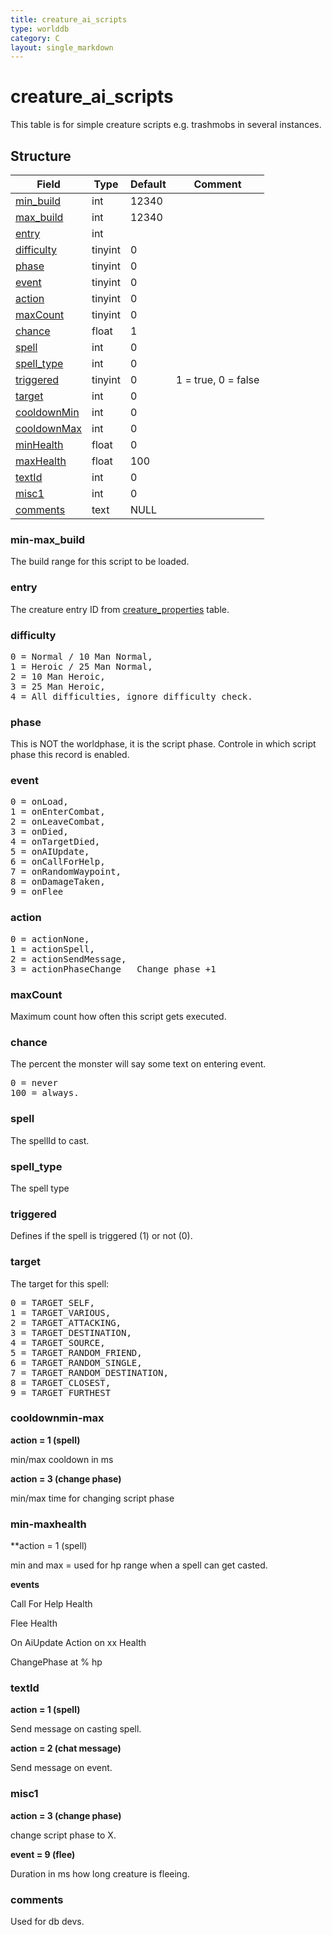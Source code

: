 ```yaml
---
title: creature_ai_scripts
type: worlddb
category: C
layout: single_markdown
---
```


# creature_ai_scripts
This table is for simple creature scripts e.g. trashmobs in several instances. 

## Structure

Field                                                                                | Type     | Default | Comment
------------------------------------------------------------------------------------ | -------- | ------- | -------
[min_build](#min-max_build)             | int       | 12340  |        
[max_build](#min-max_build)             | int       | 12340  |        
[entry](#entry)                         | int       |        |        
[difficulty](#difficulty)               | tinyint   | 0      |        
[phase](#phase)                         | tinyint   | 0      |        
[event](#event)                         | tinyint   | 0      |        
[action](#action)                       | tinyint   | 0      |        
[maxCount](#maxCount)                   | tinyint   | 0      |        
[chance](#chance)                       | float     | 1      |        
[spell](#spell)                         | int       | 0      |        
[spell_type](#spell_type)               | int       | 0      |        
[triggered](#triggered)                 | tinyint   | 0      | 1 = true, 0 = false       
[target](#target)                       | int       | 0      |        
[cooldownMin](#cooldownmin-max)         | int       | 0      |        
[cooldownMax](#cooldownmin-max)         | int       | 0      |        
[minHealth](#min-maxhealth)             | float     | 0      |        
[maxHealth](#min-maxhealth)             | float     | 100    |        
[textId](#textId)                       | int       | 0      |        
[misc1](#misc1)                         | int       | 0      |        
[comments](#comments)                   | text      | NULL   |        

### min-max_build

The build range for this script to be loaded.

### entry

The creature entry ID from [creature_properties](/Wiki/database/world/creature_properties/ "Creature properties") table.

### difficulty

<pre>
0 = Normal / 10 Man Normal,
1 = Heroic / 25 Man Normal,
2 = 10 Man Heroic,
3 = 25 Man Heroic,
4 = All difficulties, ignore difficulty check.
</pre>

### phase

This is NOT the worldphase, it is the script phase. Controle in which script phase this record is enabled.

### event

<pre>
0 = onLoad,
1 = onEnterCombat,
2 = onLeaveCombat,
3 = onDied,
4 = onTargetDied,
5 = onAIUpdate,
6 = onCallForHelp,
7 = onRandomWaypoint,
8 = onDamageTaken,
9 = onFlee
</pre>

### action

<pre>
0 = actionNone,
1 = actionSpell,
2 = actionSendMessage,
3 = actionPhaseChange   Change phase +1
</pre>

### maxCount

Maximum count how often this script gets executed.

### chance

The percent the monster will say some text on entering event.

<pre>
0 = never
100 = always.
</pre>

### spell

The spellId to cast.

### spell_type

The spell type

### triggered

Defines if the spell is triggered (1) or not (0).

### target

The target for this spell:

<pre>
0 = TARGET_SELF,
1 = TARGET_VARIOUS,
2 = TARGET_ATTACKING,
3 = TARGET_DESTINATION,
4 = TARGET_SOURCE,
5 = TARGET_RANDOM_FRIEND,
6 = TARGET_RANDOM_SINGLE,
7 = TARGET_RANDOM_DESTINATION,
8 = TARGET_CLOSEST,
9 = TARGET_FURTHEST
</pre>

### cooldownmin-max

**action = 1 (spell)**

min/max cooldown in ms


**action = 3 (change phase)**

min/max time for changing script phase


### min-maxhealth

**action = 1 (spell)

min and max = used for hp range when a spell can get casted.


**events**

Call For Help Health

Flee Health

On AiUpdate Action on xx Health

ChangePhase at % hp


### textId

**action = 1 (spell)**

Send message on casting spell.


**action = 2 (chat message)**

Send message on event.


### misc1

**action = 3 (change phase)**

change script phase to X.


**event = 9 (flee)**

Duration in ms how long creature is fleeing.


### comments
Used for db devs.
